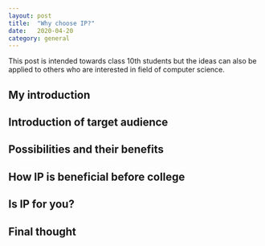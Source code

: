 ```yaml
---
layout: post
title:  "Why choose IP?"
date:   2020-04-20
category: general
---
```


This post is intended towards class 10th students but the ideas can also be applied to others who are interested in field of computer science.

## My introduction

## Introduction of target audience

## Possibilities and their benefits

## How IP is beneficial before college

## Is IP for you?

## Final thought